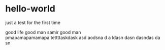 # hello-world
just a test for the first time


good life good man
samir good man  
 pmapamapamamapa
 tettttaskdask asd aodsna d
 a ldasn dasn dasndas
 da sn